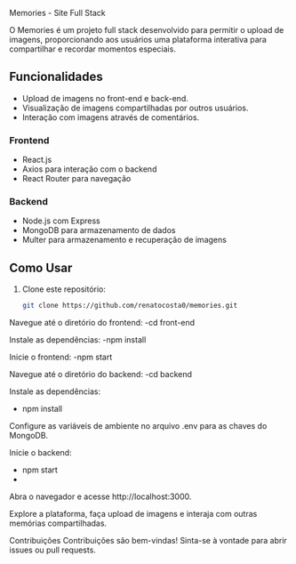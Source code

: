  Memories - Site Full Stack

O Memories é um projeto full stack desenvolvido para permitir o upload de imagens, proporcionando aos usuários uma plataforma interativa para compartilhar e recordar momentos especiais.

## Funcionalidades

- Upload de imagens no front-end e back-end.
- Visualização de imagens compartilhadas por outros usuários.
- Interação com imagens através de comentários.

### Frontend

- React.js
- Axios para interação com o backend
- React Router para navegação

### Backend

- Node.js com Express
- MongoDB para armazenamento de dados
- Multer para armazenamento e recuperação de imagens

## Como Usar

1. Clone este repositório:

   ```bash
   git clone https://github.com/renatocosta0/memories.git
   
Navegue até o diretório do frontend:
-cd front-end

Instale as dependências:
-npm install

Inicie o frontend:
-npm start

Navegue até o diretório do backend:
-cd backend

Instale as dependências:
- npm install
  
Configure as variáveis de ambiente no arquivo .env para as chaves do MongoDB.

Inicie o backend:
- npm start
- 
Abra o navegador e acesse http://localhost:3000.

Explore a plataforma, faça upload de imagens e interaja com outras memórias compartilhadas.

Contribuições
Contribuições são bem-vindas! Sinta-se à vontade para abrir issues ou pull requests.
